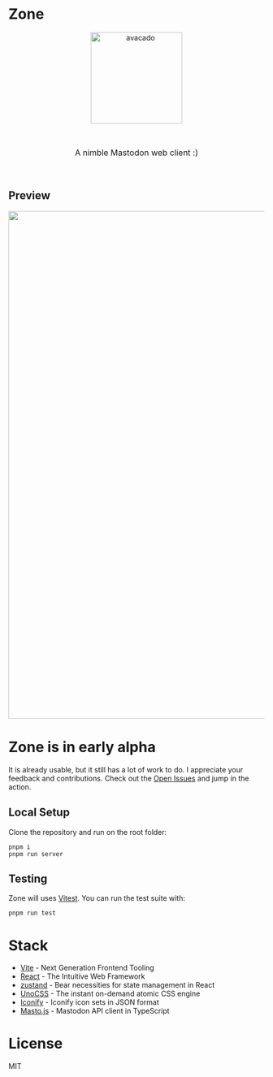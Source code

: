 # Zone


<p align="center">
  <a href="https://mastodon-zone.netlify.app" target="_blank" rel="noopener noreferrer">
    <img width="180" src="https://mastodon-zone.netlify.app/avocado.svg" alt="avacado">
  </a>
</p>
<br/>
<p align="center" style="font-size: 16px;">
  A nimble Mastodon web client  <span>:)</span>
</p>
<br/>


## Preview
<p align="center">
<img width="1000"  src="https://mastodon-zone.netlify.app/1.png" />
</p>

# Zone is in early alpha

It is already usable, but it still has a lot of work to do. I appreciate your feedback and contributions. Check out the [Open Issues](https://github.com/YOYZHANG/zone/issues) and jump in the action. 

## Local Setup

Clone the repository and run on the root folder:

```
pnpm i
pnpm run server
```


## Testing

Zone will uses [Vitest](https://vitest.dev). You can run the test suite with:

```
pnpm run test
```

# Stack

- [Vite](https://vitejs.dev/) - Next Generation Frontend Tooling
- [React](https://react.dev/) - The Intuitive Web Framework
- [zustand](https://zustand-demo.pmnd.rs/) - Bear necessities for state management in React
- [UnoCSS](https://uno.antfu.me/) - The instant on-demand atomic CSS engine
- [Iconify](https://github.com/iconify/icon-sets#iconify-icon-sets-in-json-format) - Iconify icon sets in JSON format
- [Masto.js](https://neet.github.io/masto.js) - Mastodon API client in TypeScript

# License

MIT
